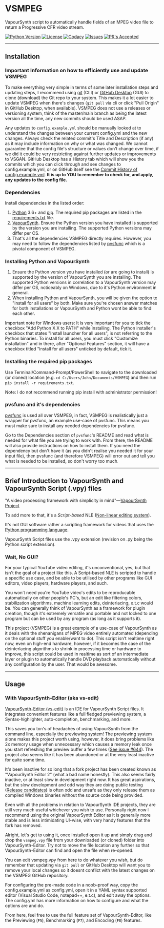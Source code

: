 # VSMPEG

VapourSynth script to automatically handle fields of an MPEG video file to return a Progressive CFR video stream.

[![Python Version](https://img.shields.io/badge/python-3.6%2B-informational?style=flat)](https://python.org)
[![License](https://img.shields.io/github/license/rlaPHOENiX/VSMPEG?style=flat)](https://github.com/rlaPHOENiX/VSMPEG/blob/master/LICENSE)
[![Codacy](https://app.codacy.com/project/badge/Grade/82e2d74e4bdb4f32a98345a114bbb75f)](https://codacy.com/gh/rlaPHOENiX/VSMPEG/dashboard?utm_source=github.com&utm_medium=referral&utm_content=rlaPHOENiX/VSMPEG&utm_campaign=Badge_Grade)
[![Issues](https://img.shields.io/github/issues/rlaPHOENiX/pvsfunc?style=flat)](https://github.com/rlaPHOENiX/VSMPEG/issues)
[![PR's Accepted](https://img.shields.io/badge/PRs-welcome-brightgreen.svg?style=flat)](https://makeapullrequest.com)

* * *

## Installation

### Important Information on how to efficiently use and update VSMPEG

To make everything very simple in terms of some later installation steps and updating steps, I recommend using [git](https://git-scm.com) (CLI) or [GitHub Desktop](https://desktop.github.com) (GUI) to clone (download) the Git repo to your system. This makes it a lot easier to update VSMPEG when there's changes (`git pull` via cli or click "Pull Origin" in GitHub Desktop, when available). VSMPEG does not use a releases or versioning system, think of the master/main branch as being the latest version all the time, any new commits should be used ASAP.

Any updates to `config.example.yml` should be manually looked at to understand the changes between your current config.yml and the new changes. Always check the related commit's Title and Description (if any) as it may include information on why or what was changed. We cannot guarantee that the config file's structure or values don't change over time, if we did it could be very restricting against further updates or improvements to VSGAN. GitHub Desktop has a History tab which will show you the commits which you can click through and see changes to config.example.yml, or on GitHub itself see the [Commit History of config.example.yml](https://github.com/rlaPHOENiX/VSMPEG/commits/master/config.example.yml). **It is up to YOU to remember to check for, and apply, any updates to the config file.**

### Dependencies

Install dependencies in the listed order:

1.  [Python](https://python.org) 3.6+ and [pip](https://pip.pypa.io/en/stable/installing). The required pip packages are listed in the [requirements.txt](https://github.com/rlaPHOENiX/VSMPEG/blob/master/requirements.txt) file.
2.  [VapourSynth](https://vapoursynth.com). Ensure the Python version you have installed is supported by the version you are installing. The supported Python versions may differ per OS.
3.  That's all the dependencies VSMPEG directly requires. However, you may need to follow the dependencies listed by [pvsfunc](https://github.com/rlaPHOENiX/pvsfunc#dependencies) which is a pivotal component of VSMPEG.

### Installing Python and VapourSynth

1.  Ensure the Python version you have installed (or are going to install) is supported by the version of VapourSynth you are installing. The supported Python versions in correlation to a VapourSynth version may differ per OS, noticeably on Windows, due to it's Python environment in general.
2.  When installing Python and VapourSynth, you will be given the option to "Install for all users" by both. Make sure you're chosen answer matches for both installations or VapourSynth and Python wont be able to find each other.

Important note for Windows users: It is very important for you to tick the checkbox "Add Python X.X to PATH" while installing. The Python installer's checkbox that states "Install launcher for all users", is not referring to the Python binaries. To install for all users, you must click "Customize installation" and in there, after "Optional Features" section, it will have a checkbox titled "Install for all users" unticked by default, tick it.

### Installing the required pip packages

Use Terminal/Command-Prompt/PowerShell to navigate to the downloaded (or cloned) location (e.g. `cd C:/Users/John/Documents/VSMPEG`) and then run `pip install -r requirements.txt`.

Note: I do not recommend running pip install with administrator permission!

### pvsfunc and it's dependencies

[pvsfunc](https://github.com/rlaPHOENiX/pvsfunc#dependencies) is used all over VSMPEG, in fact, VSMPEG is realistically just a wrapper for pvsfunc, an example use-case of pvsfunc. This means you must make sure to install any needed dependencies for pvsfunc.

Go to the Dependencies section of `pvsfunc`'s README and read what is needed for what file you are trying to work with. From there, the README will also provide instructions on how to install them. If you need the dependency but don't have it (as you didn't realise you needed it for your input file), then pvsfunc (and therefore VSMPEG) will error out and tell you what is needed to be installed, so don't worry too much.

* * *

## Brief Introduction to VapourSynth and VapourSynth Script (.vpy) files

"A video processing framework with simplicity in mind"—[VapourSynth Project](https://github.com/vapoursynth/vapoursynth)

To add more to that, it's a _Script-based_ NLE ([Non-linear editing system](https://wikipedia.org/wiki/Non-linear_editing_system)).

It's not GUI software rather a scripting framework for videos that uses the [Python programming language](https://wikipedia.org/wiki/Python_(programming_language)).

VapourSynth Script files use the .vpy extension (revision on .py being the Python script extension).

### Wait, No GUI?

For your typical YouTube video editing, it's unconventional, yes, but that isn't the goal of a project like this. A Script-based NLE is scripted to handle a specific use case, and be able to be utilised by other programs like GUI editors, video players, hardware players, and such.

You won't need you're YouTube video's edits to be reproducable automatically on other people's PC's, but an edit like filtering colors, stabilization algorithms, machine learning edits, deinterlacing, e.t.c would be. You can generally think of VapourSynth as a framework for plugin creation, though it's extremely versatile and portable and not locked to one program but can be used by any program (as long as it supports it).

This project (VSMPEG) is a great example of a use-case of VapourSynth as it deals with the shenanigans of MPEG video entirely automated (depending on the optional stuff you enable/want to do). This script isn't realtime right now, even on high-end hardware, however, if it becomes the case of the deinterlacing algorithms to shrink in processing time or hardware to improve, this script could be used in realtime as sort of an intermediate layer or plugin to automatically handle DVD playback automatically without any configuration by the user. That would be awesome.

* * *

## Usage

### With VapourSynth-Editor (aka vs-edit)

[VapourSynth-Editor (vs-edit)](https://forum.doom9.org/showthread.php?t=170965) is an IDE for VapourSynth Script files. It integrates convenient features like a full fledged previewing system, a Syntax-highlighter, auto-completion, benchmarking, and more.

This saves you ton's of headaches of using VapourSynth from the command line, especially the previewing system! The previewing system alone makes this project worth using, however, it does bring problems like 2x memory usage when unnecessary which causes a memory leak once you start refreshing the preview buffer a few times ([See issue #644](https://github.com/vapoursynth/vapoursynth/issues/644)). The project also seems like it has been abandoned or at the very least inactive for quite some time.

It's been inactive for so long that a fork project has been created known as "VapourSynth Editor 2" (what a bad name honestly). This also seems fairly inactive, or at least slow in development right now. It has great aspirations, but the slow development and odd way they are doing public testing ([Release candidates](https://en.wikipedia.org/wiki/Software_release_life_cycle#Release_candidate)) is often odd and unsafe as they only release them as compiled Windows binaries without the source code being provided.

Even with all the problems in relation to VapourSynth IDE projects, they are still very much useful whichever you wish to use. Personally right now I recommend using the original VapourSynth Editor as it is generally more stable and is less intimidating UI-wise, with very handy features that the fork has removed.

Alright, let's get to using it, once installed open it up and simply drag and drop the `vsmpeg.vpy` file from your downloaded (or cloned) folder into VapourSynth-Editor. Try not to move the file location any further so that VapourSynth-Editor can find and open the file when re-opened.

You can edit vsmpeg.vpy from here to do whatever you wish, but do remember that updating via `git pull` or GitHub Desktop will want you to remove your local changes so it doesnt conflict with the latest changes on the VSMPEG GitHub repository.

For configuring the pre-made code in a noob-proof way, copy the config.example.yml as config.yml, open it in a YAML syntax supported editor (Visual Studio Code, notepad++, e.t.c), and edit away the options. The config.yml has more information on how to configure and what the options are and do.

From here, feel free to use the full feature set of VapourSynth-Editor, like the Previewing (`F5`), Benchmarking (`F7`), and Encoding (`F8`) features.
